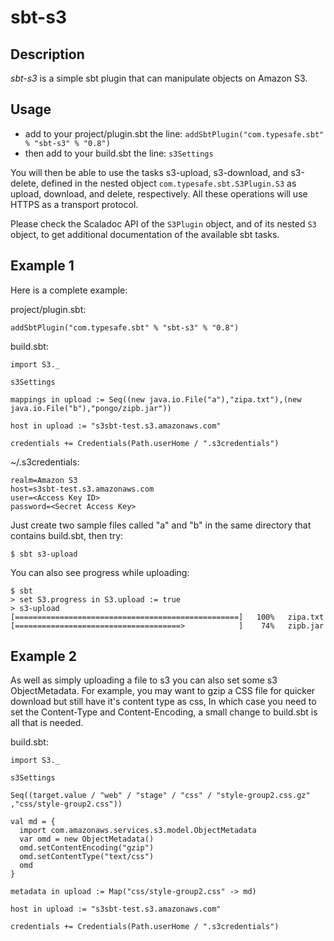 # sbt-s3

## Description

*sbt-s3* is a simple sbt plugin that can manipulate objects on Amazon S3.

## Usage

* add to your project/plugin.sbt the line:
   `addSbtPlugin("com.typesafe.sbt" % "sbt-s3" % "0.8")`
* then add to your build.sbt the line:
   `s3Settings`
 
You will then be able to use the tasks s3-upload, s3-download, and s3-delete, defined
in the nested object `com.typesafe.sbt.S3Plugin.S3` as upload, download, and delete, respectively.
All these operations will use HTTPS as a transport protocol.
 
Please check the Scaladoc API of the `S3Plugin` object, and of its nested `S3` object,
to get additional documentation of the available sbt tasks.

## Example 1

Here is a complete example:

project/plugin.sbt:
    
    addSbtPlugin("com.typesafe.sbt" % "sbt-s3" % "0.8")

build.sbt:

    import S3._

    s3Settings

    mappings in upload := Seq((new java.io.File("a"),"zipa.txt"),(new java.io.File("b"),"pongo/zipb.jar"))

    host in upload := "s3sbt-test.s3.amazonaws.com"

    credentials += Credentials(Path.userHome / ".s3credentials")

~/.s3credentials:

    realm=Amazon S3
    host=s3sbt-test.s3.amazonaws.com
    user=<Access Key ID>
    password=<Secret Access Key>

Just create two sample files called "a" and "b" in the same directory that contains build.sbt, then try:

    $ sbt s3-upload
    
You can also see progress while uploading:

    $ sbt
    > set S3.progress in S3.upload := true
    > s3-upload
    [==================================================]   100%   zipa.txt
    [=====================================>            ]    74%   zipb.jar

## Example 2

As well as simply uploading a file to s3 you can also set some s3 ObjectMetadata.
For example, you may want to gzip a CSS file for quicker download but still have it's content type as css,
In which case you need to set the Content-Type and Content-Encoding, a small change to
build.sbt is all that is needed.

build.sbt:

    import S3._

    s3Settings

    Seq((target.value / "web" / "stage" / "css" / "style-group2.css.gz" ,"css/style-group2.css"))

    val md = {
      import com.amazonaws.services.s3.model.ObjectMetadata
      var omd = new ObjectMetadata()
      omd.setContentEncoding("gzip")
      omd.setContentType("text/css")
      omd
    }

    metadata in upload := Map("css/style-group2.css" -> md)

    host in upload := "s3sbt-test.s3.amazonaws.com"

    credentials += Credentials(Path.userHome / ".s3credentials")

